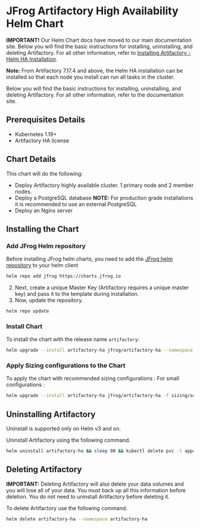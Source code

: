 # JFrog Artifactory High Availability Helm Chart

**IMPORTANT!** Our Helm Chart docs have moved to our main documentation site. Below you will find the basic instructions for installing, uninstalling, and deleting Artifactory. For all other information, refer to [Installing Artifactory - Helm HA Installation](https://www.jfrog.com/confluence/display/JFROG/Installing+Artifactory#InstallingArtifactory-HelmHAInstallation).

**Note:** From Artifactory 7.17.4 and above, the Helm HA installation can be installed so that each node you install can run all tasks in the cluster.

Below you will find the basic instructions for installing, uninstalling, and deleting Artifactory. For all other information, refer to the documentation site.

## Prerequisites Details

* Kubernetes 1.19+
* Artifactory HA license

## Chart Details
This chart will do the following:

* Deploy Artifactory highly available cluster. 1 primary node and 2 member nodes.
* Deploy a PostgreSQL database  **NOTE:** For production grade installations it is recommended to use an external PostgreSQL
* Deploy an Nginx server

## Installing the Chart

### Add JFrog Helm repository

Before installing JFrog helm charts, you need to add the [JFrog helm repository](https://charts.jfrog.io) to your helm client

```bash
helm repo add jfrog https://charts.jfrog.io
```
2. Next, create a unique Master Key (Artifactory requires a unique master key) and pass it to the template during installation.
3. Now, update the repository.

```bash
helm repo update
```

### Install Chart
To install the chart with the release name `artifactory`:
```bash
helm upgrade --install artifactory-ha jfrog/artifactory-ha --namespace artifactory-ha --create-namespace
```

### Apply Sizing configurations to the Chart
To apply the chart with recommended sizing configurations :
For small configurations :
```bash
helm upgrade --install artifactory-ha jfrog/artifactory-ha -f sizing/artifactory-small-extra-config.yaml -f sizing/artifactory-small.yaml --namespace artifactory-ha --create-namespace
```

## Uninstalling Artifactory

Uninstall is supported only on Helm v3 and on.

Uninstall Artifactory using the following command.

```bash
helm uninstall artifactory-ha && sleep 90 && kubectl delete pvc -l app=artifactory-ha
```

## Deleting Artifactory

**IMPORTANT:** Deleting Artifactory will also delete your data volumes and you will lose all of your data. You must back up all this information before deletion. You do not need to uninstall Artifactory before deleting it.

To delete Artifactory use the following command.

```bash
helm delete artifactory-ha --namespace artifactory-ha
```

